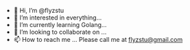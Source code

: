 - 👋 Hi, I’m @flyzstu
- 👀 I’m interested in everything...
- 🌱 I’m currently learning Golang...
- 💞️ I’m looking to collaborate on ...
- 📫 How to reach me ...
  Please call me at flyzstu@gmail.com

<!---
flyzstu/flyzstu is a ✨ special ✨ repository because its `README.md` (this file) appears on your GitHub profile.
You can click the Preview link to take a look at your changes.
--->

